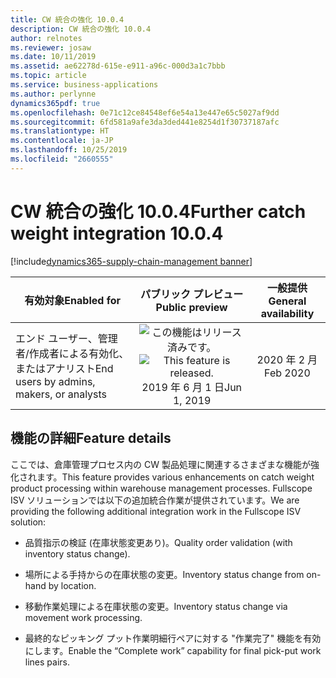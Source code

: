 ```yaml
---
title: CW 統合の強化 10.0.4
description: CW 統合の強化 10.0.4
author: relnotes
ms.reviewer: josaw
ms.date: 10/11/2019
ms.assetid: ae62278d-615e-e911-a96c-000d3a1c7bbb
ms.topic: article
ms.service: business-applications
ms.author: perlynne
dynamics365pdf: true
ms.openlocfilehash: 0e71c12ce84548ef6e54a13e447e65c5027af9dd
ms.sourcegitcommit: 6fd581a9afe3da3ded441e8254d1f30737187afc
ms.translationtype: HT
ms.contentlocale: ja-JP
ms.lasthandoff: 10/25/2019
ms.locfileid: "2660555"
---
```

# <a name="further-catch-weight-integration-1004"></a><span data-ttu-id="aabe9-103">CW 統合の強化 10.0.4</span><span class="sxs-lookup"><span data-stu-id="aabe9-103">Further catch weight integration 10.0.4</span></span>
[!include[dynamics365-supply-chain-management banner](../includes/dynamics365-supply-chain-management.md)]

| <span data-ttu-id="aabe9-104">有効対象</span><span class="sxs-lookup"><span data-stu-id="aabe9-104">Enabled for</span></span>    |  <span data-ttu-id="aabe9-105">パブリック プレビュー</span><span class="sxs-lookup"><span data-stu-id="aabe9-105">Public preview</span></span> | <span data-ttu-id="aabe9-106">一般提供</span><span class="sxs-lookup"><span data-stu-id="aabe9-106">General availability</span></span> | 
| ---------- | :----------: |:----------: |
|<span data-ttu-id="aabe9-107">エンド ユーザー、管理者/作成者による有効化、またはアナリスト</span><span class="sxs-lookup"><span data-stu-id="aabe9-107">End users by admins, makers, or analysts</span></span>|<span data-ttu-id="aabe9-108">![この機能はリリース済みです。](/dynamics365-release-plan/media/green-checkmark.png "この機能はリリース済みです。")</span><span class="sxs-lookup"><span data-stu-id="aabe9-108">![This feature is released.](/dynamics365-release-plan/media/green-checkmark.png "This feature is released.")</span></span> <span data-ttu-id="aabe9-109">2019 年 6 月 1 日</span><span class="sxs-lookup"><span data-stu-id="aabe9-109">Jun 1, 2019</span></span>| <span data-ttu-id="aabe9-110">2020 年 2 月</span><span class="sxs-lookup"><span data-stu-id="aabe9-110">Feb 2020</span></span>|






## <a name="feature-details"></a><span data-ttu-id="aabe9-111">機能の詳細</span><span class="sxs-lookup"><span data-stu-id="aabe9-111">Feature details</span></span>
<!--feature detail start -->
<span data-ttu-id="aabe9-112">ここでは、倉庫管理プロセス内の CW 製品処理に関連するさまざまな機能が強化されます。</span><span class="sxs-lookup"><span data-stu-id="aabe9-112">This feature provides various enhancements on catch weight product processing within warehouse management processes.</span></span> <span data-ttu-id="aabe9-113">Fullscope ISV ソリューションでは以下の追加統合作業が提供されています。</span><span class="sxs-lookup"><span data-stu-id="aabe9-113">We are providing the following additional integration work in the Fullscope ISV solution:</span></span>

-   <span data-ttu-id="aabe9-114">品質指示の検証 (在庫状態変更あり)。</span><span class="sxs-lookup"><span data-stu-id="aabe9-114">Quality order validation (with inventory status change).</span></span>

-   <span data-ttu-id="aabe9-115">場所による手持からの在庫状態の変更。</span><span class="sxs-lookup"><span data-stu-id="aabe9-115">Inventory status change from on-hand by location.</span></span>

-   <span data-ttu-id="aabe9-116">移動作業処理による在庫状態の変更。</span><span class="sxs-lookup"><span data-stu-id="aabe9-116">Inventory status change via movement work processing.</span></span>

-    <span data-ttu-id="aabe9-117">最終的なピッキング プット作業明細行ペアに対する "作業完了" 機能を有効にします。</span><span class="sxs-lookup"><span data-stu-id="aabe9-117">Enable the “Complete work” capability for final pick-put work lines pairs.</span></span>
<!--feature detail end -->









